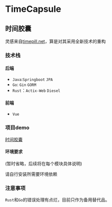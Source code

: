 # TimeCapsule

## 时间胶囊

灵感来自[timepill.net](https://p.timepill.net/)，算是对其采用全新技术的重构

### 技术栈

#### 后端

+ `Java`:`Springboot` `JPA`
+ `Go`: `Gin` `GORM`
+ `Rust`：`Actix-Web` `Diesel` 

#### 前端

+ `Vue`

### 项目demo

[时间胶囊](https://demo.peanut996.cn/tomcat/timecapsule)

#### 环境要求
(暂时省略，后续将在每个模块具体说明)

请自行安装所需要环境依赖

### 注意事项
`Rust`和`Go`的错误处理有点烂，目前只作为备用替代品。
